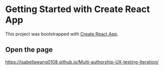 # Getting Started with Create React App

This project was bootstrapped with [Create React App](https://github.com/facebook/create-react-app).

## Open the page
https://isabellawang0108.github.io/Multi-authorship-UX-testing-Iteration/
